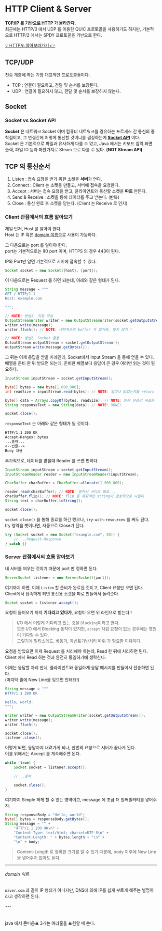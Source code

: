 # HTTP Client & Server

**TCP/IP 를 기반으로 HTTP 가 올라간다.**  
최근에는 HTTP/3 에서 UDP 를 이용한 QUIC 프로토콜을 사용하기도 하지만, 기본적으로 HTTP/2 에서는 SPDY 프로토콜을 기반으로 한다.

[💡 HTTP/n 알아보러가기 👉](./HTTPn.md)

## TCP/UDP
전송 계층에 하는 가장 대표적인 프로토콜들이다. 
- TCP : 연결이 필요하고, 전달 및 순서를 보장된다.
- UDP : 연결이 필요하지 않고, 전달 및 순서를 보장하지 않는다.

## Socket

### Socket vs Socket API
**Socket** 은 네트워크 Socket 이며 컴퓨터 네트워크를 경유하는 프로세스 간 통신의 종착점이고, 그 연결간에 어떻게 통신할 것이냐를 결정하는게 [**Socket API**](https://en.wikipedia.org/wiki/Berkeley_sockets) 이다.  
Socket 은 기본적으로 파일과 유사하게 다룰 수 있고, Java 에서는 키보드 입력,화면 출력, 파일 IO 등과 마찬가지로 Steam 으로 다룰 수 있다. **(NOT Stream API)**

## TCP 의 통신순서
1. Listen : 접속 요청을 받기 위한 소켓을 **서버**가 연다.
2. Connect : Client 는 소켓을 만들고, 서버에 접속을 요청한다.
3. Accept : 서버는 접속 요청을 받고, 클라이언트와 통신할 소켓을 **따로** 만든다.
4. Send & Receive : 소켓을 통해 데이터를 주고 받는다. (반복)
5. Close : 통신 완료 후 소켓을 닫는다. (Client 는 Receive 로 인지)

### Client 관점에서의 흐름 알아보기
제일 먼저, Host 를 알아야 한다.  
Host 는 IP 혹은 [domain 이름](#domain-이름)으로 사용이 가능하다.  

그 다음으로는 port 를 알아야 한다.  
port는 기본적으로는 80 port 이며, HTTPS 의 경우 443이 된다.  

IP와 Port만 알면 기본적으로 서버에 접속할 수 있다.  
```java
Socket socket = new Socket({host}, {port});
```

이 다음으로는 Request 를 하면 되는데, 아래와 같은 형태가 된다.   
```java
String message = """
GET / HTTP/1.1
Host: example.com

""";

// NOTE: 방법1, 직접 작성
OutputStreamWriter writer = new OutputStreamWriter(socket.getOutputStream());
writer.write(message);
writer.flush(); // NOTE: 내부적으로 buffer 가 있기에, 잊지 않기 !

// NOTE: 방법2, Socket 활용
OutoutStream outputStream = socket.getOutputStream();
outputStream.write(message.getBytes());
```

그 뒤는 이제 응답을 받을 차례인데, Socket에서 Input Stream 을 통해 얻을 수 있다.  
배열을 준비 한 뒤 받으면 되는데, 준비한 배열보다 응답이 큰 경우 여러번 읽는 것이 필요하다.  

```java
InputStream inputStream = socket.getInputStream();

byte[] bytes = new byte[1_000_000];
int readSize = inputStream.read(bytes); // NOTE: 얼마나 읽었는지를 return 해준다.

byte[] data = Arrays.copyOf(bytes, readSize); // NOTE: 받은 만큼만 짜르는 행위
String responseText = new String(data); // NOTE: DONE!

socket.close();
```

`responseText` 는 아래와 같은 형태가 될 것이다.

```markdown
HTTP/1.1 200 OK
Accept-Ranges: bytes
...중략...
<--빈줄-->
Body 내용
```

추가적으로, 데이터를 받을때 Reader 를 쓰면 편하다

```java
InputStream inputStream = socket.getInputStream();
InputStreamReader reader = new InputStreamReader(inputStream);

CharBuffer charBuffer = CharBuffer.allocate(1_000_000);

reader.read(charBuffer); // NOTE: 알아서 사이즈 별로...
charBuffer.flip(); // NOTE: flip 을 해줘야만 string이 정상적으로 나온다.
String text = charBuffer.toString();

socket.close();
```

`socket.close()` 을 통해 종료를 하긴 했으나, `try-with-resources` 를 써도 된다.  
try 영역을 벗어나면, 자동으로 Close가 된다.

```java
try (Socket socket = new Socket("example.com", 80)) {
    // ...Request~Response
} catch {}
```

### Server 관점에서의 흐름 알아보기
내 서버를 띄우는 것이기 때문에 port 만 정하면 된다.  
```java
ServerSocket listener = new ServerSocket({port});
```

여기까지 하면, 이제 `Listen` 할 준비가 완료된 것이고, Client 요청만 오면 된다.  
Client에서 접속하게 되면 통신용 소켓을 따로 만들어서 돌려준다.  
```java
Socket socket = listener.accept();
```

요청이 들어오기 까지 **기다리고 있다가**, 요청이 오면 위 라인으로 받는다 !

> I/O 에서 이렇게 기다리고 있는 것을 `Blocking`이라고 한다.  
> 모든 I/O 에서 Blocking 동작이 있지만, `accept` 처럼 요청이 없는 경우에는 영원이 기다릴 수 있다.  
> 그렇기에 멀티스레드, 비동기, 이벤트기반처리 따위 가 필요한 이유이다.  

요청을 받았으면 이제 Request 를 처리해야 하는데, Read 한 뒤에 처리하면 된다.  
Client 에서 Read 하는 것과 완전히 동일하기에 생략한다.

이제는 응답할 차례 인데, 클라이언트와 동일하게 응답 메시지를 만들어서 전송하면 된다.    
(마지막 줄에 New Line을 잊으면 안돼요!)
```java
String message = """
HTTP/1.1 200 OK

Hello, world!
""";

Writer writer = new OutputStreamWriter(socket.getOutputStream());
writer.write(message);
writer.flush();

socket.close();
listener.close();
```

이렇게 되면, 응답까지 내려가게 되나, 한번의 요청으로 서버가 끝나게 된다.  
이를 위해서는 Accept 를 계속해주면 된다.  
```java
while (true) {
    Socket socket = listener.accept();
    
    // ..중략

    socket.close();
}
```

여기까지 Simple 하게 할 수 있는 영역이고, message 에 조금 더 있써빌러티를 넣어주자.  
```java
String responseBody = "Hello, world";
byte[] bytes = responseBody.getBytes();
String message = "" +
    "HTTP/1.1 200 OK\n" +
    "Content-Type: text/html; charset=UTF-8\n" + 
    "Content-Length: " + bytes.length + "\n" +
    "\n" + body;
```

> Content-Length 로 정확한 크기를 알 수 있기 때문에, body 이후에 New Line을 넣어주지 않아도 된다.

---
###### domain 이름
`naver.com` 과 같이 IP 형태가 아니지만, DNS에 의해 IP를 쉽게 부르게 해주는 별명이라고 생각하면 된다.

###### """
java 에서 큰따옴표 3개는 여러줄을 표현할 때 쓴다.
